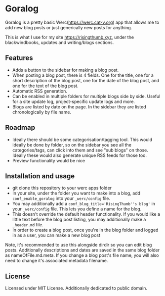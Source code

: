# Goralog

Goralog is a pretty basic Werc(https://werc.cat-v.org) app that allows me to add new blog posts or just generically new posts for anything.

This is what I use for my site https://risingthumb.xyz, under the blackwindbooks, updates and writing/blogs sections.

## Features

- Adds a button to the sidebar for making a blog post.
- When posting a blog post, there is 4 fields. One for the title, one for a short description of the blog post, one for the date of the blog post, and one for the text of the blog post.
- Automatic RSS generation.
- Can be enabled in multiple folders for multiple blogs side by side. Useful for a site update log, project-specific update logs and more.
- Blogs are listed by date on the page. In the sidebar they are listed chronologically by file name.

## Roadmap

- Ideally there should be some categorisation/tagging tool. This would ideally be done by folder, so on the sidebar you see all the categories/tags, can click into them and see "sub blogs" on those. Ideally these would also generate unique RSS feeds for those too.
- Preview functionality would be nice

## Installation and usage
- git clone this repository to your werc apps folder
- In your site, under the folder you want to make into a blog, add `conf_enable_goralog` into your `_werc/config` file.
- You may additionally add a `conf_blog_title='RisingThumb''s blog'` in your `_werc/config` file. This lets you define a name for the blog.
- This doesn't override the default header functionality. If you would like a little text before the blog post listing, you may additionally make a `_header.md` file.
- In order to create a blog post, once you're in the blog folder and logged in as a user, you can make a new blog post

Note, it's recommended to use this alongside dirdir so you can edit blog posts. Additionally descriptions and dates are saved in the same blog folder as nameOfFile.md.meta. If you change a blog post's file name, you will also need to change it's associated metadata filename.

## License
Licensed under MIT License. Additionally dedicated to public domain.

